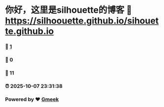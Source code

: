 # 你好，这里是silhouette的博客 :link: https://silhoouette.github.io/sihouette.github.io 
### :page_facing_up: [1](https://silhoouette.github.io/sihouette.github.io/tag.html) 
### :speech_balloon: 0 
### :hibiscus: 11 
### :alarm_clock: 2025-10-07 23:31:38 
### Powered by :heart: [Gmeek](https://github.com/Meekdai/Gmeek)
